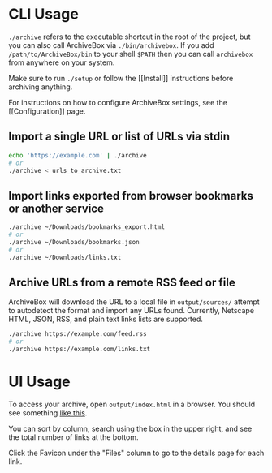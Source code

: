 # CLI Usage

`./archive` refers to the executable shortcut in the root of the project, but you can also call ArchiveBox via `./bin/archivebox`.  If you add `/path/to/ArchiveBox/bin` to your shell `$PATH` then you can call `archivebox` from anywhere on your system.

Make sure to run `./setup` or follow the [[Install]] instructions before archiving anything.

For instructions on how to configure ArchiveBox settings, see the [[Configuration]] page.

## Import a single URL or list of URLs via stdin
```bash
echo 'https://example.com' | ./archive
# or
./archive < urls_to_archive.txt
```

## Import links exported from browser bookmarks or another service
```bash
./archive ~/Downloads/bookmarks_export.html
# or
./archive ~/Downloads/bookmarks.json
# or
./archive ~/Downloads/links.txt
```

## Archive URLs from a remote RSS feed or file
ArchiveBox will download the URL to a local file in `output/sources/` attempt to autodetect the format and import any URLs found. Currently, Netscape HTML, JSON, RSS, and plain text links lists are supported.

```bash
./archive https://example.com/feed.rss
# or
./archive https://example.com/links.txt
```

# UI Usage

To access your archive, open `output/index.html` in a browser.  You should see something [like this](https://archive.sweeting.me).

You can sort by column, search using the box in the upper right, and see the total number of links at the bottom.

Click the Favicon under the "Files" column to go to the details page for each link. 